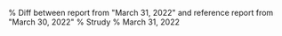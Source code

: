% Diff between report from "March 31, 2022" and reference report from "March 30, 2022"
% Strudy
% March 31, 2022


